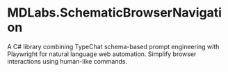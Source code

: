 # MDLabs.SchematicBrowserNavigation
A C# library combining TypeChat schema-based prompt engineering with Playwright for natural language web automation. Simplify browser interactions using human-like commands.
